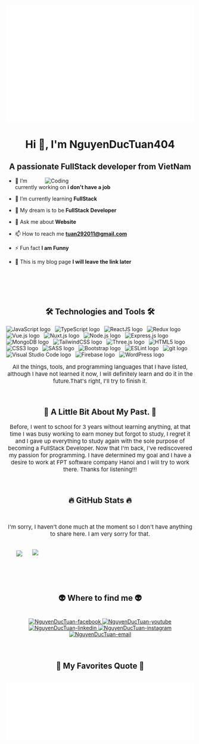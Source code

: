 <!-- NguyenDucTuan -->
<a href="#" target="_blank">
  <img src="svg/nguyenductuan.svg" width="1200" alt="NguyenDucTuan" />
</a>

<br>

<h1 align="center">Hi 👋, I'm NguyenDucTuan404</h1>

<h2 align="center">A passionate FullStack developer from VietNam</h2>

<img align="right" alt="Coding" width="400" src="https://cdn.dribbble.com/users/1162077/screenshots/3848914/programmer.gif">

- 🔭 I’m currently working on **i don't have a job**

- 🌱 I’m currently learning **FullStack**

- 🌱 My dream is to be **FullStack Developer**

- 💬 Ask me about **Website**

- 📫 How to reach me **tuan292011@gmail.com**

- ⚡ Fun fact **I am Funny**

- 💬 This is my blog page **I will leave the link later**

<br>
<br>
<br>
<br>

<h2 align="center">🛠 Technologies and Tools 🛠</h2>

<!-- https://simpleicons.org/ -->

<span><img src="https://img.shields.io/badge/JavaScript-282C34?logo=javascript&logoColor=F7DF1E" alt="JavaScript logo" title="JavaScript" height="25" /></span>
&nbsp;
<span><img src="https://img.shields.io/badge/TypeScript-282C34?logo=typescript&logoColor=3178C6" alt="TypeScript logo" title="TypeScript" height="25" /></span>
&nbsp;
<span><img src="https://img.shields.io/badge/ReactJS-282C34?logo=react&logoColor=61DAFB" alt="ReactJS logo" title="ReactJS" height="25" /></span>
&nbsp;
<span><img src="https://img.shields.io/badge/Redux-282C34?logo=redux&logoColor=764ABC" alt="Redux logo" title="Redux" height="25" /></span>
&nbsp;
<span><img src="https://img.shields.io/badge/Vue.js-282C34?logo=vue.js&logoColor=4FC08D" alt="Vue.js logo" title="Vue.js" height="25" /></span>
&nbsp;
<span><img src="https://img.shields.io/badge/Nuxt.js-282C34?logo=nuxt.js&logoColor=4FC08D" alt="Nuxt.js logo" title="Nuxt.js" height="25" /></span>
&nbsp;
<span><img src="https://img.shields.io/badge/Node.js-282C34?logo=node.js&logoColor=00F200" alt="Node.js logo" title="Node.js" height="25" /></span>
&nbsp;
<span><img src="https://img.shields.io/badge/Express-282C34?logo=express&logoColor=FFFFFF" alt="Express.js logo" title="Express.js" height="25" /></span>
&nbsp;
<span><img src="https://img.shields.io/badge/MongoDB-282C34?logo=mongodb&logoColor=47A248" alt="MongoDB logo" title="MongoDB" height="25" /></span>
&nbsp;
<span><img src="https://img.shields.io/badge/Tailwind%20CSS-282C34?logo=tailwind-css&logoColor=38B2AC" alt="TailwindCSS logo" title="TailwindCSS" height="25" /></span>
&nbsp;
<span><img src="https://img.shields.io/badge/Three.js-282C34?logo=three.js&logoColor=FFFFFF" alt="Three.js logo" title="Three.js" height="25" /></span>
&nbsp;
<span><img src="https://img.shields.io/badge/HTML5-282C34?logo=html5&logoColor=E34F26" alt="HTML5 logo" title="HTML5" height="25" /></span>
&nbsp;
<span><img src="https://img.shields.io/badge/CSS3-282C34?logo=css3&logoColor=1572B6" alt="CSS3 logo" title="CSS3" height="25" /></span>
&nbsp;
<span><img src="https://img.shields.io/badge/Sass-282C34?logo=sass&logoColor=CC6699" alt="SASS logo" title="SASS" height="25" /></span>
&nbsp;
<span><img src="https://img.shields.io/badge/Bootstrap-282C34?logo=bootstrap&logoColor=7952B3" alt="Bootstrap logo" title="Bootstrap" height="25" /></span>
&nbsp;
<span><img src="https://img.shields.io/badge/ESLint-282C34?logo=eslint&logoColor=4B32C3" alt="ESLint logo" title="ESLint" height="25" /></span>
&nbsp;
<span><img src="https://img.shields.io/badge/git-282C34?logo=git&logoColor=F05032" alt="git logo" title="git" height="25" /></span>
&nbsp;
<span><img src="https://img.shields.io/badge/VS%20Code-282C34?logo=visual-studio-code&logoColor=007ACC" alt="Visual Studio Code logo" title="Visual Studio Code" height="25" /></span>
&nbsp;
<span><img src="https://img.shields.io/badge/Firebase-282C34?logo=firebase&logoColor=FFCA28" alt="Firebase logo" title="Firebase" height="25" /></span>
&nbsp;
<span><img src="https://img.shields.io/badge/WordPress-282C34?logo=wordPress&logoColor=21759B" alt="WordPress logo" title="WordPress" height="25" /></span>
&nbsp;

<p style = "font-size: 15px;" align="center">All the things, tools, and programming languages ​​that I have listed, although I have not learned it now, I will definitely learn and do it in the future.That's right, I'll try to finish it.</p>
<br>

<h2 align="center">📑 A Little Bit About My Past. 📑</h2>

<p style = "font-size: 15px;" align="center">Before, I went to school for 3 years without learning anything, at that time I was busy working to earn money but forgot to study, I regret it and I gave up everything to study again with the sole purpose of becoming a FullStack Developer. Now that I'm back, I've rediscovered my passion for programming. I have determined my goal and I have a desire to work at FPT software company Hanoi and I will try to work there. Thanks for listening!!!</p>
<br>
<h2 align="center">🔥 GitHub Stats 🔥</h2>
<br>
<p style = "font-size: 15px;" align="center">I'm sorry, I haven't done much at the moment so I don't have anything to share here. I am very sorry for that.</p>
<!-- https://github.com/anuraghazra/github-readme-stats -->
<br>
<div align=center>
  <a href="#" title="NguyenDucTuan404">
    <img width="315" align="center" src="https://github-readme-stats.vercel.app/api/top-langs/?username=NguyenDucTuan404&hide=c%23,powershell,Mathematica,Ruby,Objective-C,Objective-C%2b%2b,Cuda&title_color=61dafb&text_color=ffffff&icon_color=61dafb&bg_color=20232a&langs_count=8&layout=compact&border_color=61dafb&hide_border=true" />
  </a>
  <a href="#" title="NguyenDucTuan404">
    <img align="right" width="434" src="https://github-readme-stats.vercel.app/api?username=NguyenDucTuan404&show_icons=true&theme=react&border_color=61dafb&hide_border=true" />
  </a>
</div>

<br>
<br>
<br>
<br>
<h2 align="center">👽 Where to find me 👽</h2>
<br>
<!-- https://icons8.com -->
<div align="center">
  
  <a href="https://www.facebook.com/tuancutedapxetrenph0" target="blank">
    <img src="https://img.icons8.com/bubbles/100/000000/facebook-new.png" alt="NguyenDucTuan-facebook" />
  </a>
  <a href="https://github.com/NguyenDucTuan404l" target="blank">
    <img src="https://img.icons8.com/bubbles/100/000000/github.png" alt="NguyenDucTuan-youtube" />
  </a>
  <a href="https://www.linkedin.com/in/tuancutedapxetrenph0//" target="blank">
    <img src="https://img.icons8.com/bubbles/100/000000/linkedin.png" alt="NguyenDucTuan-linkedin" />
  </a>
  <a href="https://www.instagram.com/tuancutedapxetrenph0/" target="blank">
    <img src="https://img.icons8.com/bubbles/100/000000/instagram.png" alt="NguyenDucTuan-instagram" />
  </a>
  <a href="mailto:tuan292011l@gmail.com" target="top">
    <img src="https://img.icons8.com/bubbles/100/000000/apple-mail.png" alt="NguyenDucTuan-email" />
  </a>
</div>

<br>

<br>
<h2 align="center">📑 My Favorites Quote 📑</h2>
<br>
<div align="center">
<a  href="#" target="_blank">
  <img  src="svg/nguyenductuan-quotes.svg" width="846" height="150" alt="NguyenDucTuan-Quotes" />
</a>
</div>
